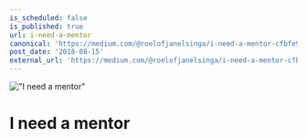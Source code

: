 ```yaml
---
is_scheduled: false
is_published: true
url: i-need-a-mentor
canonical: 'https://medium.com/@roelofjanelsinga/i-need-a-mentor-cfbfe948c47e'
post_date: '2018-08-15'
external_url: 'https://medium.com/@roelofjanelsinga/i-need-a-mentor-cfbfe948c47e'
---
```

!["I need a mentor"](/images/articles/0_TcogNTpW0nsvsQaO.jpeg)

# I need a mentor
